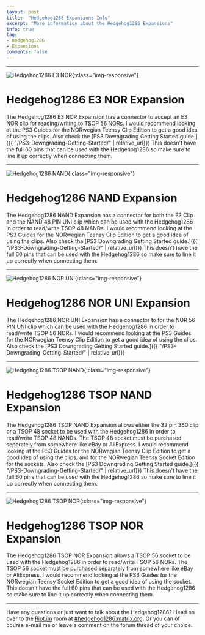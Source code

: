 ```yaml
---
layout: post
title:  "Hedgehog1286 Expansions Info"
excerpt: "More information about the Hedgehog1286 Expansions"
info: true
tag:
- Hedgehog1286
- Expansions
comments: false
---
```



---

![Hedgehog1286 E3 NOR](/assets/img/HH1286/HHE3NORTOP.jpg){:class="img-responsive"}
# Hedgehog1286 E3 NOR Expansion

The Hedgehog1286 E3 NOR Expansion has a connector to accept an E3 NOR clip for reading/writing to TSOP 56 NORs. I would recommend looking at the PS3 Guides for the NORwegian Teensy Clip Edition to get a good idea of using the clips. Also check the [PS3 Downgrading Getting Started guide.]({{ "/PS3-Downgrading-Getting-Started/" | relative_url}}) This doesn't have the full 60 pins that can be used with the Hedgehog1286 so make sure to line it up correctly when connecting them.

---

![Hedgehog1286 NAND](/assets/img/HH1286/HHNANDTOP.jpg){:class="img-responsive"}
# Hedgehog1286 NAND Expansion

The Hedgehog1286 NAND Expansion has a connector for both the E3 Clip and the NAND 48 PIN UNI clip which can be used with the Hedgehog1286 in order to read/write TSOP 48 NANDs. I would recommend looking at the PS3 Guides for the NORwegian Teensy Clip Edition to get a good idea of using the clips. Also check the [PS3 Downgrading Getting Started guide.]({{ "/PS3-Downgrading-Getting-Started/" | relative_url}}) This doesn't have the full 60 pins that can be used with the Hedgehog1286 so make sure to line it up correctly when connecting them.

---

![Hedgehog1286 NOR UNI](/assets/img/HH1286/HHNORUNITOP.jpg){:class="img-responsive"}
# Hedgehog1286 NOR UNI Expansion

The Hedgehog1286 NOR UNI Expansion has a connector to for the NOR 56 PIN UNI clip which can be used with the Hedgehog1286 in order to read/write TSOP 56 NORs. I would recommend looking at the PS3 Guides for the NORwegian Teensy Clip Edition to get a good idea of using the clips. Also check the [PS3 Downgrading Getting Started guide.]({{ "/PS3-Downgrading-Getting-Started/" | relative_url}})

---

![Hedgehog1286 TSOP NAND](/assets/img/HH1286/HHTSOPNANDTOP.jpg){:class="img-responsive"}
# Hedgehog1286 TSOP NAND Expansion

The Hedgehog1286 TSOP NAND Expansion allows either the 32 pin 360 clip or a TSOP 48 socket to be used with the Hedgehog1286 in order to read/write TSOP 48 NANDs. The TSOP 48 socket must be purchased separately from somewhere like eBay or AliExpress. I would recommend looking at the PS3 Guides for the NORwegian Teensy Clip Edition to get a good idea of using the clips, and for the NORwegian Teensy Socket Edition for the sockets. Also check the [PS3 Downgrading Getting Started guide.]({{ "/PS3-Downgrading-Getting-Started/" | relative_url}}) This doesn't have the full 60 pins that can be used with the Hedgehog1286 so make sure to line it up correctly when connecting them.

---

![Hedgehog1286 TSOP NOR](/assets/img/HH1286/HHTSOPNORTOP.jpg){:class="img-responsive"}
# Hedgehog1286 TSOP NOR Expansion

The Hedgehog1286 TSOP NOR Expansion allows a TSOP 56 socket to be used with the Hedgehog1286 in order to read/write TSOP 56 NORs. The TSOP 56 socket must be purchased separately from somewhere like eBay or AliExpress. I would recommend looking at the PS3 Guides for the NORwegian Teensy Socket Edition to get a good idea of using the socket. This doesn't have the full 60 pins that can be used with the Hedgehog1286 so make sure to line it up correctly when connecting them.

---

Have any questions or just want to talk about the Hedgehog1286? Head on over to the [Riot.im](https://riot.im) room at [#hedgehog1286:matrix.org](https://riot.im/app/#/room/#hedgehog1286:matrix.org). Or you can of course e-mail me or leave a comment on the forum thread of your choice.
